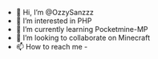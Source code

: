 - 👋 Hi, I’m @OzzySanzzz
- 👀 I’m interested in PHP
- 🌱 I’m currently learning Pocketmine-MP
- 💞️ I’m looking to collaborate on Minecraft
- 📫 How to reach me -

<!---
OzzySanzzz/OzzySanzzz is a ✨ special ✨ repository because its `README.md` (this file) appears on your GitHub profile.
You can click the Preview link to take a look at your changes.
--->
